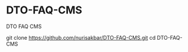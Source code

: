 # DTO-FAQ-CMS
DTO FAQ CMS

git clone https://github.com/nurisakbar/DTO-FAQ-CMS.git
cd DTO-FAQ-CMS



